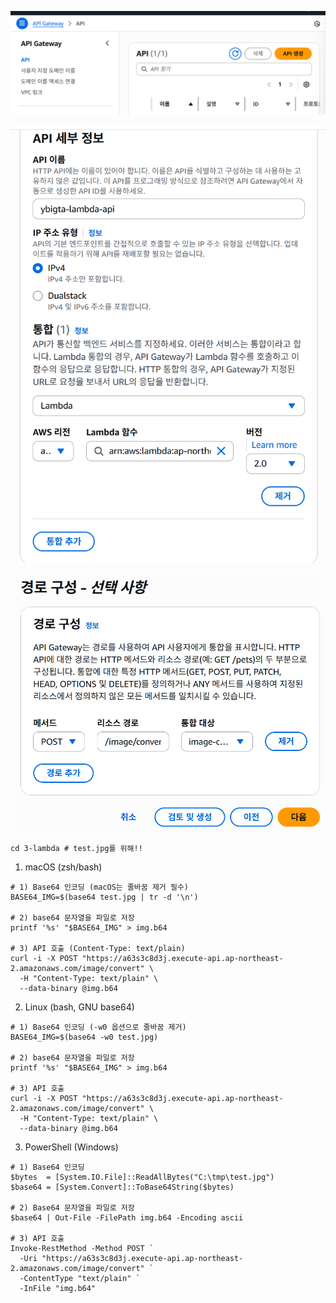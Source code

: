 ![create-api](1-create-api.png)

![configuration](2-configuration.png)

![route](3-route.png)

```
cd 3-lambda # test.jpg를 위해!!
```

1. macOS (zsh/bash)
```
# 1) Base64 인코딩 (macOS는 줄바꿈 제거 필수)
BASE64_IMG=$(base64 test.jpg | tr -d '\n')

# 2) base64 문자열을 파일로 저장
printf '%s' "$BASE64_IMG" > img.b64

# 3) API 호출 (Content-Type: text/plain)
curl -i -X POST "https://a63s3c8d3j.execute-api.ap-northeast-2.amazonaws.com/image/convert" \
  -H "Content-Type: text/plain" \
  --data-binary @img.b64
```

2. Linux (bash, GNU base64)
```
# 1) Base64 인코딩 (-w0 옵션으로 줄바꿈 제거)
BASE64_IMG=$(base64 -w0 test.jpg)

# 2) base64 문자열을 파일로 저장
printf '%s' "$BASE64_IMG" > img.b64

# 3) API 호출
curl -i -X POST "https://a63s3c8d3j.execute-api.ap-northeast-2.amazonaws.com/image/convert" \
  -H "Content-Type: text/plain" \
  --data-binary @img.b64
```

3. PowerShell (Windows)
```
# 1) Base64 인코딩
$bytes  = [System.IO.File]::ReadAllBytes("C:\tmp\test.jpg")
$base64 = [System.Convert]::ToBase64String($bytes)

# 2) Base64 문자열을 파일로 저장
$base64 | Out-File -FilePath img.b64 -Encoding ascii

# 3) API 호출
Invoke-RestMethod -Method POST `
  -Uri "https://a63s3c8d3j.execute-api.ap-northeast-2.amazonaws.com/image/convert" `
  -ContentType "text/plain" `
  -InFile "img.b64"
```